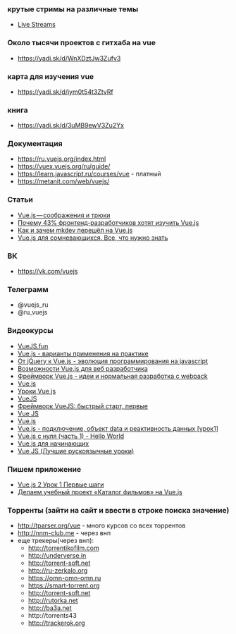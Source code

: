 ### крутые стримы на различные темы
+ [Live Streams](https://www.youtube.com/watch?v=HSbj0dKErtY&list=PLswdBLT9llbjS2o4xreJqgBRjTmkEz6sv)

### Около тысячи проектов с гитхаба на vue
+ https://yadi.sk/d/WnXDztJw3Zufv3</br>

### карта для изучения vue
+ https://yadi.sk/d/iym0t54t3ZtvRf

### книга
+ https://yadi.sk/d/3uMB9ewV3Zu2Yx

### Документация
+ https://ru.vuejs.org/index.html
+ https://vuex.vuejs.org/ru/guide/
+ https://learn.javascript.ru/courses/vue - платный
+ https://metanit.com/web/vuejs/

### Статьи
+ [Vue.js — соображения и трюки](https://medium.com/devschacht/vue-js-considerations-and-tricks-58ec768ac237)
+ [Почему 43% фронтенд-разработчиков хотят изучить Vue.js](https://medium.com/devschacht/%D0%BF%D0%BE%D1%87%D0%B5%D0%BC%D1%83-%D1%84%D1%80%D0%BE%D0%BD%D1%82%D0%B5%D0%BD%D0%B4-%D1%80%D0%B0%D0%B7%D1%80%D0%B0%D0%B1%D0%BE%D1%82%D1%87%D0%B8%D0%BA%D0%B8-%D1%85%D0%BE%D1%82%D1%8F%D1%82-%D1%83%D1%87%D0%B8%D1%82%D1%8C-vue-js-63aa3b456dfa)
+ [Как и зачем mkdev перешёл на Vue.js](https://mkdev.me/posts/kak-i-zachem-mkdev-pereshyol-na-vue-js)
+ [Vue.js для сомневающихся. Все, что нужно знать](https://habr.com/post/329452/)

### ВК
+ https://vk.com/vuejs

### Телеграмм
+ @vuejs_ru
+ @ru_vuejs

### Видеокурсы
+ [VueJS.fun](https://www.youtube.com/channel/UCrpvmiGAeKSkmM-fpyuwYjw)
+ [Vue.js - варианты применения на практике](https://www.youtube.com/watch?v=8SeI7Vyfvcc)
+ [От jQuery к Vue.js - эволюция программирования на javascript](https://www.youtube.com/watch?v=9y_gbVt9oio)
+ [Возможности Vue.js для веб разработчика](https://www.youtube.com/watch?v=1JO1XCyaL_g)
+ [Фреймворк Vue.js - идеи и нормальная разработка с webpack](https://www.youtube.com/watch?v=NeXuUGgiwyw)
+ [Vue.js](https://www.youtube.com/watch?v=O9p4dRBRSXE&list=PLEyOhcqU3T9VL6wathF8CoHnHGvUAdzq6)
+ [Уроки Vue js](https://www.youtube.com/watch?v=IMYO487lpxg&list=PLVfMKQXDAhGWFP61AzOs_PowY7OAaFRHU)
+ [VueJS](https://www.youtube.com/watch?v=3TurSb_ETxQ&list=PLYfFMdgVk4_y-_vpH32TtFDefaO5j8jnB)
+ [Фреймворк VueJS: быстрый старт, первые ](https://www.youtube.com/watch?v=qHBSc_LuHnU&list=PLD-piGJ3Dtl0C2gVy-_vZoxYRFWRwUvWL)
+ [Vue JS](https://www.youtube.com/watch?v=PCOP3uC_VwY&list=PLNkWIWHIRwMH7ahn9uvvc5PG3o1tLscgB)
+ [Vue.js](https://www.youtube.com/watch?v=Zwiu5yBU_Gk&list=PLu_62Q68DvTrWAR_3-iOfIdbqKU912i3z)
+ [Vue.js - подключение, объект data и реактивность данных [урок1]](https://www.youtube.com/watch?v=LGyihQvDEw4&list=PLyeqauxei6jd4mL4E9860HnO5GYayooR-)
+ [Vue.js с нуля (часть 1) - Hello World](https://www.youtube.com/watch?v=k3yRfEw1pYk&list=PL5r0NkdgM0UOxb4Hl81FV5UIgexwTf8h7)
+ [Vue.js для начинающих](https://www.youtube.com/watch?v=NtlVno8igVQ&list=PL0lO_mIqDDFVVNsIt02JBIdBkjNVHIoum)
+ [Vue JS (Лучшие рускоязычные уроки)](https://www.youtube.com/watch?v=diPpV20TOUs&list=PLLvTAhHe8AYCf1RDc2l2ZWriPfMf-yZel)


### Пишем приложение
+ [Vue.js 2 Урок 1 Первые шаги](https://www.youtube.com/watch?v=Bip6Sdn_QpM&list=PLLd6Lzq1_u-emTVzsgpLMTxK9W68Sdzxp)
+ [Делаем учебный проект «Каталог фильмов» на Vue.js](https://www.youtube.com/watch?v=InAWVrLnycw)

### Торренты (зайти на сайт и ввести в строке поиска значение)
+ http://tparser.org/vue - много курсов со всех торрентов
+ http://nnm-club.me - через внп
+ еще трекеры(через внп):
  + http://torrentikofilm.com
  + http://underverse.in
  + http://torrent-soft.net
  + http://ru-zerkalo.org
  + https://omn-omn-omn.ru
  + https://smart-torrent.org
  + http://torrent-soft.net
  + http://rutorka.net
  + http://ba3a.net
  + http://torrents43
  + http://trackerok.org
